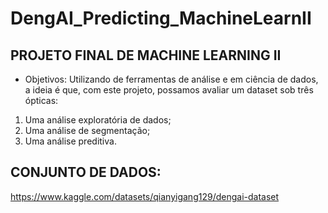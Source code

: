 # DengAI_Predicting_MachineLearnII

## PROJETO FINAL DE MACHINE LEARNING II 
* Objetivos: 
Utilizando de ferramentas de análise e em ciência de dados, a ideia  é que, com este projeto, possamos avaliar um dataset sob três ópticas:

1.  Uma análise exploratória de dados; 
2.  Uma análise de segmentação; 
3.  Uma análise preditiva.
   
## CONJUNTO DE DADOS: 
https://www.kaggle.com/datasets/qianyigang129/dengai-dataset


 
